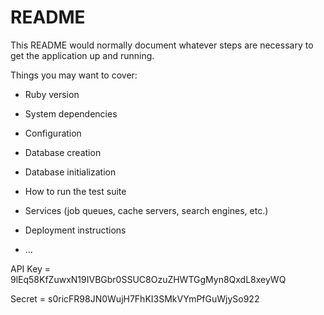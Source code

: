 # README

This README would normally document whatever steps are necessary to get the
application up and running.

Things you may want to cover:

* Ruby version

* System dependencies

* Configuration

* Database creation

* Database initialization

* How to run the test suite

* Services (job queues, cache servers, search engines, etc.)

* Deployment instructions

* ...


API Key = 9lEq58KfZuwxN19IVBGbr0SSUC8OzuZHWTGgMyn8QxdL8xeyWQ

Secret = s0ricFR98JN0WujH7FhKI3SMkVYmPfGuWjySo922